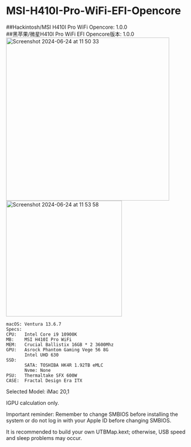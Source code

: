 # MSI-H410I-Pro-WiFi-EFI-Opencore  
##Hackintosh/MSI H410I Pro WiFi  Opencore: 1.0.0  
##黑苹果/微星H410I Pro WiFi EFI  Opencore版本: 1.0.0  
<img width="445" alt="Screenshot 2024-06-24 at 11 50 33" src="https://github.com/Tsumugi-Mugyu/MSI-H410I-Pro-WiFi-EFI-Opencore/assets/173649836/3ea6f1d1-a9b3-4db3-b312-c696df767815">
<img width="316" alt="Screenshot 2024-06-24 at 11 53 58" src="https://github.com/Tsumugi-Mugyu/MSI-H410I-Pro-WiFi-EFI-Opencore/assets/173649836/b2f4cf4f-54fb-40e4-8972-5a0c4559ea15">
```
macOS: Ventura 13.6.7  
Specs:  
CPU:   Intel Core i9 10900K   
MB:    MSI H410I Pro WiFi  
MEM:   Crucial Ballistix 16GB * 2 3600Mhz  
GPU:   Asrock Phantom Gaming Vege 56 8G  
       Intel UHD 630   
SSD:  
       SATA: TOSHIBA HK4R 1.92TB eMLC  
       Nvme: None  
PSU:   Thermaltake SFX 600W  
CASE:  Fractal Design Era ITX
```  
Selected Model: iMac 20,1  
  
IGPU calculation only.  
  
Important reminder: Remember to change SMBIOS before installing the system or do not log in with your Apple ID before changing SMBIOS.  
  
It is recommended to build your own UTBMap.kext; otherwise, USB speed and sleep problems may occur.  

